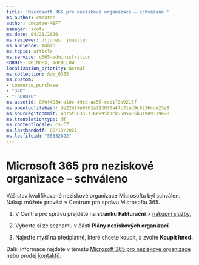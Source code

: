 ```yaml
---
title: 'Microsoft 365 pro neziskové organizace – schváleno '
ms.author: cmcatee
author: cmcatee-MSFT
manager: scotv
ms.date: 04/21/2020
ms.reviewer: drjones, jmueller
ms.audience: Admin
ms.topic: article
ms.service: o365-administration
ROBOTS: NOINDEX, NOFOLLOW
localization_priority: Normal
ms.collection: Adm_O365
ms.custom:
- commerce_purchase
- "340"
- "1500010"
ms.assetid: 870f4834-a10c-49cd-ac5f-ccb1f0a9215f
ms.openlocfilehash: de22b17e0863af13073a47b31ed9c8236cce23e8
ms.sourcegitcommit: ab75f66355116e995b3cb5505465b31989339e28
ms.translationtype: MT
ms.contentlocale: cs-CZ
ms.lasthandoff: 08/13/2021
ms.locfileid: "58332892"
---
```

# <a name="microsoft-365-for-nonprofits---approved"></a>Microsoft 365 pro neziskové organizace – schváleno

Váš stav kvalifikované neziskové organizace Microsoftu byl schválen. Nákup můžete provést v Centrum pro správu Microsoftu 365.

1. V Centru pro správu přejděte na **stránku Fakturační** \> [nákupní služby.](https://go.microsoft.com/fwlink/p/?linkid=868433)

2. Vyberte si ze seznamu v části **Plány neziskových organizací**.

3. Najeďte myší na předplatné, které chcete koupit, a zvolte **Koupit hned.**

Další informace najdete v tématu [Microsoft 365 pro neziskové organizace](https://www.microsoft.com/nonprofits/microsoft-365) nebo prodej [kontaktů](https://www.microsoft.com/nonprofits/contact-us).
